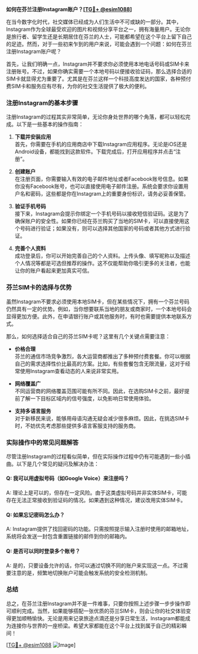 **如何在芬兰注册Instagram账户？[[TG💪+ @esim1088](https://t.me/s/esim1088)]**

在当今数字化时代，社交媒体已经成为人们生活中不可或缺的一部分。其中，Instagram作为全球最受欢迎的图片和视频分享平台之一，拥有海量用户。无论你是旅行者、留学生还是长期居住在芬兰的人士，可能都希望在这个平台上留下自己的足迹。然而，对于一些初来乍到的用户来说，可能会遇到一个问题：如何在芬兰注册Instagram账户呢？

首先，让我们明确一点，Instagram并不要求你必须使用本地电话号码或SIM卡来注册账号。不过，如果你确实需要一个本地号码以便接收验证码，那么选择合适的SIM卡就显得尤为重要了。尤其是在芬兰这样一个科技高度发达的国家，各种预付费SIM卡和服务应有尽有，为你的社交生活提供了极大的便利。

### 注册Instagram的基本步骤

注册Instagram的过程其实非常简单，无论你身处世界的哪个角落，都可以轻松完成。以下是一些基本的操作指南：

1. **下载并安装应用**  
   首先，你需要在手机的应用商店中下载Instagram应用程序。无论是iOS还是Android设备，都能找到这款软件。下载完成后，打开应用程序并点击“注册”。

2. **创建账户**  
   在注册页面，你需要输入有效的电子邮件地址或者Facebook账号信息。如果你没有Facebook账号，也可以直接使用电子邮件注册。系统会要求你设置用户名和密码，这些都是你在Instagram上的重要身份标识，请务必妥善保管。

3. **验证手机号码**  
   接下来，Instagram会提示你绑定一个手机号码以接收短信验证码。这是为了确保账户的安全性。如果你已经在芬兰购买了当地的SIM卡，可以直接使用这个号码进行验证；如果没有，则可以选择其他国家的号码或者其他方式进行验证。

4. **完善个人资料**  
   成功登录后，你可以开始完善自己的个人资料。上传头像、填写昵称以及描述个人情况等都是可选但推荐的操作。这不仅能帮助你吸引更多的关注者，也能让你的账户看起来更加真实可信。

### 芬兰SIM卡的选择与优势

虽然Instagram不要求必须使用本地SIM卡，但在某些情况下，拥有一个芬兰号码仍然具有一定的优势。例如，当你想要联系当地的朋友或商家时，一个本地号码会显得更加方便。此外，在申请银行账户或其他服务时，有时也需要提供本地联系方式。

那么，如何选择适合自己的芬兰SIM卡呢？这里有几个关键点需要注意：

- **价格合理**  
  芬兰的通信市场竞争激烈，各大运营商都推出了多种预付费套餐。你可以根据自己的需求选择性价比最高的方案。比如，有些套餐包含无限流量，这对于经常使用Instagram查看动态的人来说非常实用。

- **网络覆盖广**  
  不同运营商的网络覆盖范围可能有所不同。因此，在选购SIM卡之前，最好提前了解一下目标区域内的信号强度，以免影响日常使用体验。

- **支持多语言服务**  
  对于新移民来说，能够用母语沟通无疑会减少很多麻烦。因此，在挑选SIM卡时，不妨优先考虑那些提供多语言客服支持的服务商。

### 实际操作中的常见问题解答

尽管注册Instagram的过程看似简单，但在实际操作过程中仍有可能遇到一些小插曲。以下是几个常见的疑问及解决办法：

#### Q: 我可以用虚拟号码（如Google Voice）来注册吗？
A: 理论上是可以的，但存在一定风险。由于这类虚拟号码并非实体SIM卡，可能存在无法正常接收到验证码的情况。如果遇到这种情况，建议改用实体SIM卡。

#### Q: 如果忘记密码怎么办？
A: Instagram提供了找回密码的功能。只需按照提示输入注册时使用的邮箱地址，系统将会发送一封包含重置链接的邮件到你的邮箱内。

#### Q: 是否可以同时登录多个账号？
A: 是的，只要设备允许的话，你可以通过切换不同的账户来实现这一点。不过需要注意的是，频繁地切换账户可能会触发系统的安全检测机制。

### 总结

总之，在芬兰注册Instagram并不是一件难事，只要你按照上述步骤一步步操作即可顺利完成。当然，如果能够搭配一张优质的芬兰SIM卡，则会让你的社交体验变得更加顺畅愉快。无论是用来记录旅途点滴还是分享日常生活，Instagram都能成为连接你与世界的一座桥梁。希望大家都能在这个平台上找到属于自己的精彩瞬间！

[[TG💪+ @esim1088](https://t.me/s/esim1088) ![Image](https://i.postimg.cc/4NQfJmqS/Snipaste-2025-05-13-00-14-12.png)]